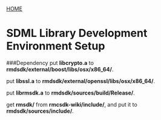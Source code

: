 [HOME](Home.md)
# SDML Library Development Environment Setup #

###Dependency
put **libcrypto.a** to **rmdsdk/external/boost/libs/osx/x86_64/**.

put **libssl.a** to **rmdsdk/external/openssl/libs/osx/x86_64/**.

put **librmsdk.a** to **rmdsdk/sources/build/Release/**.

get **rmsdk/** from **rmcsdk-wiki/include/**, and put it to **rmdsdk/sources/include/**.

